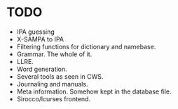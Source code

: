 # TODO
- IPA guessing
- X-SAMPA to IPA
- Filtering functions for dictionary and namebase.
- Grammar. The whole of it.
- LLRE.
- Word generation.
- Several tools as seen in CWS.
- Journaling and manuals.
- Meta information. Somehow kept in the database file.
- Sirocco/lcurses frontend.
